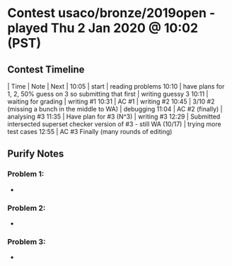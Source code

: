 # Contest usaco/bronze/2019open - played Thu 2 Jan 2020 @ 10:02 (PST)

## Contest Timeline

| Time | Note | Next |
10:05 | start | reading problems
10:10 | have plans for 1, 2, 50% guess on 3 so submitting that first | writing guessy 3
10:11 | waiting for grading | writing #1
10:31 | AC #1 | writing #2
10:45 | 3/10 #2 (missing a bunch in the middle to WA) | debugging
11:04 | AC #2 (finally) | analysing #3
11:35 | Have plan for #3 (N^3) | writing #3
12:29 | Submitted intersected superset checker version of #3 - still WA (10/17) | trying more test cases
12:55 | AC #3 Finally (many rounds of editing)

## Purify Notes

### Problem 1:

-

### Problem 2:

-

### Problem 3:

-
